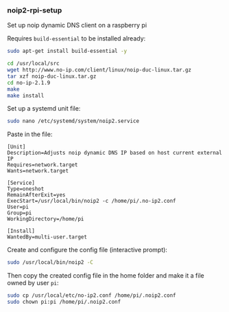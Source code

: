 ### noip2-rpi-setup
Set up noip dynamic DNS client on a raspberry pi

Requires `build-essential` to be installed already:

```bash
sudo apt-get install build-essential -y

cd /usr/local/src
wget http://www.no-ip.com/client/linux/noip-duc-linux.tar.gz
tar xzf noip-duc-linux.tar.gz
cd no-ip-2.1.9
make
make install
```

Set up a systemd unit file:

```bash
sudo nano /etc/systemd/system/noip2.service
```

Paste in the file:

```
[Unit]
Description=Adjusts noip dynamic DNS IP based on host current external IP
Requires=network.target
Wants=network.target

[Service]
Type=oneshot
RemainAfterExit=yes
ExecStart=/usr/local/bin/noip2 -c /home/pi/.no-ip2.conf
User=pi
Group=pi
WorkingDirectory=/home/pi

[Install]
WantedBy=multi-user.target
```

Create and configure the config file (interactive prompt):

```bash
sudo /usr/local/bin/noip2 -C
```

Then copy the created config file in the home folder and make it a file owned by user `pi`:

```bash
sudo cp /usr/local/etc/no-ip2.conf /home/pi/.noip2.conf
sudo chown pi:pi /home/pi/.noip2.conf
```
